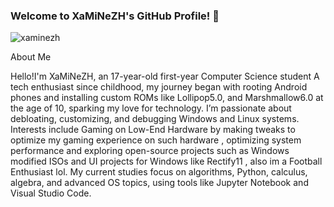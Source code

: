 ### Welcome to XaMiNeZH's GitHub Profile! 👋


<p align="left"> <img src="https://komarev.com/ghpvc/?username=xaminezh&label=Profile%20views&color=0e75b6&style=flat" alt="xaminezh" /> </p>
About Me

Hello!I'm XaMiNeZH, an 17-year-old first-year Computer Science student  A tech enthusiast since childhood, my journey began with rooting Android phones and installing custom ROMs like Lollipop5.0, and Marshmallow6.0 at the age of 10, sparking my love for technology. I’m passionate about debloating, customizing, and debugging Windows and Linux systems. Interests include Gaming on Low-End Hardware by making tweaks to optimize my gaming experience on such hardware , optimizing system performance and exploring open-source projects such as Windows modified ISOs and UI projects for Windows like Rectify11 , also im a Football Enthusiast lol. My current studies focus on algorithms, Python, calculus, algebra, and advanced OS topics, using tools like Jupyter Notebook and Visual Studio Code.

<!--
**XaMiNeZH/xaminezh** is a ✨ _special_ ✨ repository because its `README.md` (this file) appears on your GitHub profile.
